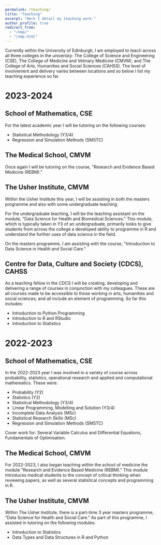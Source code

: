 ```yaml
---
permalink: /teaching/
title: "Teaching"
excerpt: "Here I detail my teaching work."
author_profile: true
redirect_from: 
  - "/nmp/"
  - "/nmp.html"
---
```


Currently within the University of Edinburgh, I am employed to teach across all three colleges in the univeristy: The College of Science and Engineering (CSE), The College of Medicine and Vetinary Medicine (CMVM), and The College of Arts, Humanities and Social Sciences (CAHSS). The level of involvement and delivery varies between locations and so below I list my teaching experience so far.

2023-2024
=============

School of Mathematics, CSE
-------------
For the latest academic year I will be tutoring on the following courses:
- Statistical Methodology (Y3/4)
- Regression and Simulation Methods (SMSTC)

The Medical School, CMVM
-------------
Once again I will be tutoring on the course, "Research and Evidence Based Medicine (REBM)."

The Usher Institute, CMVM
-------------
Within the Usher Institute this year, I will be assisting in both the masters programme and also with some undergraduate teaching.

For the undergraduate teaching, I will be the teaching assistant on the module, "Data Science for Health and Biomedical Sciences." This module, which is typically taken in Y3 of an undergraduate, primarily looks to give students from across the college a developed ability to programme in R and understand the further uses of data science in the field.

On the masters programme, I am assisting with the course, "Introduction to Data Science in Health and Social Care."

Centre for Data, Culture and Society (CDCS), CAHSS
-------------
As a teaching fellow in the CDCS I will be creating, developing and delivering a range of courses in conjunction with my colleagues. These are all courses made to be accessible to those working in arts, humanities and social sciences, and all include an element of programming. So far this includes:

- Introduction to Python Programming
- Introduction to R and RStudio
- Introduction to Statistics

2022-2023
=============

School of Mathematics, CSE 
-------------
In the 2022-2023 year I was involved in a variety of course across probability, statistics, operational research and applied and computational mathematics. These were:

- Probability (Y2)
- Statistics (Y2)
- Statistical Methodology (Y3/4)
- Linear Programming, Modelling and Solution (Y3/4)
- Incomplete Data Analysis (MSc)
- Statistical Research Skills (MSc)
- Regression and Simulation Methods (SMSTC)

Cover work for: Several Variable Calculus and Differential Equations, Fundamentals of Optimisation.

The Medical School, CMVM 
-------------
For 2022-2023, I also began teaching within the school of medicine the module "Research and Evidence Based Medicine (REBM)." This module introduces medical students to the concept of critical thinking when reviewing papers, as well as several statistical concepts and programming in R.

The Usher Institute, CMVM
-------------
Within The Usher Institute, there is a part-time 3 year masters programme, "Data Science for Health and Social Care." As part of this programme, I assisted in tutoring on the following modules:

- Introduction to Statistics
- Data Types and Data Structures in R and Python